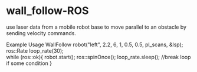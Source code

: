 # wall_follow-ROS
use laser data from a mobile robot base to move parallel to an obstacle by sending velocity commands.  

Example Usage 
WallFollow robot("left", 2.2, 6, 1, 0.5, 0.5, pl_scans, &lsp);
	ros::Rate loop_rate(30);	
	while (ros::ok){
		robot.start();
		ros::spinOnce();
		loop_rate.sleep();
		//break loop if some condition
	}
